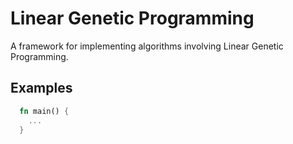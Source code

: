 # Linear Genetic Programming

A framework for implementing algorithms involving Linear Genetic Programming.

## Examples

```rust
  fn main() {
    ...
  }
```
